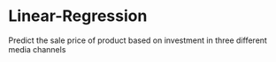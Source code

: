 # Linear-Regression
Predict the sale price of product based on investment in three different media channels
